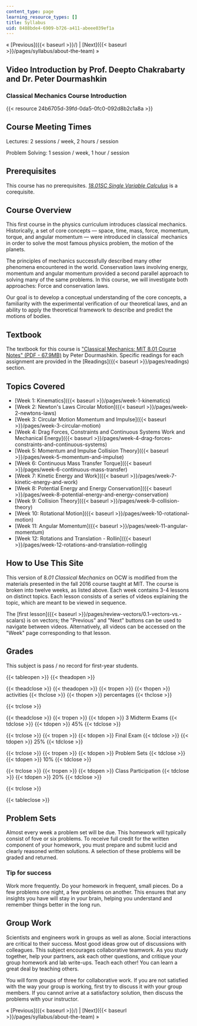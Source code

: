 ```yaml
---
content_type: page
learning_resource_types: []
title: Syllabus
uid: 8488bde4-6909-b726-a411-abeee039ef1a
---
```


« [Previous]({{< baseurl >}}/) | [Next]({{< baseurl >}}/pages/syllabus/about-the-team) »

Video Introduction by Prof. Deepto Chakrabarty and Dr. Peter Dourmashkin
------------------------------------------------------------------------

### Classical Mechanics Course Introduction

{{< resource 24b6705d-39fd-0da5-0fc0-092d8b2c1a8a >}} 

Course Meeting Times
--------------------

Lectures: 2 sessions / week, 2 hours / session

Problem Solving: 1 session / week, 1 hour / session

Prerequisites
-------------

This course has no prerequisites. [_18.01SC Single Variable Calculus_](/courses/18-01sc-single-variable-calculus-fall-2010/) is a corequisite.

Course Overview
---------------

This first course in the physics curriculum introduces classical mechanics. Historically, a set of core concepts — space, time, mass, force, momentum, torque, and angular momentum — were introduced in classical  mechanics in order to solve the most famous physics problem, the motion of the planets.

The principles of mechanics successfully described many other phenomena encountered in the world. Conservation laws involving energy, momentum and angular momentum provided a second parallel approach to solving many of the same problems. In this course, we will investigate both approaches: Force and conservation laws.

Our goal is to develop a conceptual understanding of the core concepts, a familiarity with the experimental verification of our theoretical laws, and an ability to apply the theoretical framework to describe and predict the motions of bodies.

Textbook
--------

The textbook for this course is ["Classical Mechanics: MIT 8.01 Course Notes" (PDF - 67.9MB)](/ans7870/8/8.01/f16/readings/MIT8_01F16_TableOfContents.pdf) by Peter Dourmashkin. Specific readings for each assignment are provided in the [Readings]({{< baseurl >}}/pages/readings) section.

Topics Covered
--------------

*   [Week 1: Kinematics]({{< baseurl >}}/pages/week-1-kinematics)
*   [Week 2: Newton's Laws Circular Motion]({{< baseurl >}}/pages/week-2-newtons-laws)
*   [Week 3: Circular Motion Momentum and Impulse]({{< baseurl >}}/pages/week-3-circular-motion)
*   [Week 4: Drag Forces, Constraints and Continuous Systems Work and Mechanical Energy]({{< baseurl >}}/pages/week-4-drag-forces-constraints-and-continuous-systems)
*   [Week 5: Momentum and Impulse Collision Theory]({{< baseurl >}}/pages/week-5-momentum-and-impulse)
*   [Week 6: Continuous Mass Transfer Torque]({{< baseurl >}}/pages/week-6-continuous-mass-transfer)
*   [Week 7: Kinetic Energy and Work]({{< baseurl >}}/pages/week-7-kinetic-energy-and-work)
*   [Week 8: Potential Energy and Energy Conservation]({{< baseurl >}}/pages/week-8-potential-energy-and-energy-conservation)
*   [Week 9: Collision Theory]({{< baseurl >}}/pages/week-9-collision-theory)
*   [Week 10: Rotational Motion]({{< baseurl >}}/pages/week-10-rotational-motion)
*   [Week 11: Angular Momentum]({{< baseurl >}}/pages/week-11-angular-momentum)
*   [Week 12: Rotations and Translation - Rollin]({{< baseurl >}}/pages/week-12-rotations-and-translation-rolling)g

How to Use This Site
--------------------

This version of 8._01 Classical Mechanics_ on OCW is modified from the materials presented in the fall 2016 course taught at MIT. The course is broken into twelve weeks, as listed above. Each week contains 3-4 lessons on distinct topics. Each lesson consists of a series of videos explaining the topic, which are meant to be viewed in sequence.

The [first lesson]({{< baseurl >}}/pages/review-vectors/0.1-vectors-vs.-scalars) is on vectors; the "Previous" and "Next" buttons can be used to navigate between videos. Alternatively, all videos can be accessed on the "Week" page corresponding to that lesson.

Grades
------

This subject is pass / no record for first-year students.

{{< tableopen >}}
{{< theadopen >}}

{{< theadclose >}}
{{< theadopen >}}
{{< tropen >}}
{{< thopen >}}
activities
{{< thclose >}}
{{< thopen >}}
percentages
{{< thclose >}}

{{< trclose >}}

{{< theadclose >}}
{{< tropen >}}
{{< tdopen >}}
3 Midterm Exams
{{< tdclose >}}
{{< tdopen >}}
45%
{{< tdclose >}}

{{< trclose >}}
{{< tropen >}}
{{< tdopen >}}
Final Exam
{{< tdclose >}}
{{< tdopen >}}
25%
{{< tdclose >}}

{{< trclose >}}
{{< tropen >}}
{{< tdopen >}}
Problem Sets
{{< tdclose >}}
{{< tdopen >}}
10%
{{< tdclose >}}

{{< trclose >}}
{{< tropen >}}
{{< tdopen >}}
Class Participation
{{< tdclose >}}
{{< tdopen >}}
20%
{{< tdclose >}}

{{< trclose >}}

{{< tableclose >}}

Problem Sets
------------

Almost every week a problem set will be due. This homework will typically consist of fove or six problems. To receive full credit for the written component of your homework, you must prepare and submit lucid and clearly reasoned written solutions. A selection of these problems will be graded and returned.

### Tip for success

Work more frequently. Do your homework in frequent, small pieces. Do a few problems one night, a few problems on another. This ensures that any insights you have will stay in your brain, helping you understand and remember things better in the long run.

Group Work
----------

Scientists and engineers work in groups as well as alone. Social interactions are critical to their success. Most good ideas grow out of discussions with colleagues. This subject encourages collaborative teamwork. As you study together, help your partners, ask each other questions, and critique your group homework and lab write-ups. Teach each other! You can learn a great deal by teaching others.

You will form groups of three for collaborative work. If you are not satisfied with the way your group is working, first try to discuss it with your group members. If you cannot arrive at a satisfactory solution, then discuss the problems with your instructor.

« [Previous]({{< baseurl >}}/) | [Next]({{< baseurl >}}/pages/syllabus/about-the-team) »